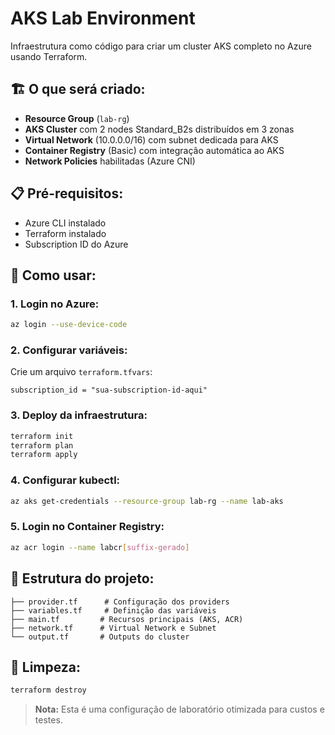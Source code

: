 # AKS Lab Environment
Infraestrutura como código para criar um cluster AKS completo no Azure usando Terraform.

## 🏗️ **O que será criado:**

- **Resource Group** (`lab-rg`)
- **AKS Cluster** com 2 nodes Standard_B2s distribuídos em 3 zonas
- **Virtual Network** (10.0.0.0/16) com subnet dedicada para AKS
- **Container Registry** (Basic) com integração automática ao AKS
- **Network Policies** habilitadas (Azure CNI)

## 📋 **Pré-requisitos:**

- Azure CLI instalado
- Terraform instalado
- Subscription ID do Azure

## 🚀 **Como usar:**

### 1. **Login no Azure:**
```bash
az login --use-device-code
```

### 2. **Configurar variáveis:**
Crie um arquivo `terraform.tfvars`:
```hcl
subscription_id = "sua-subscription-id-aqui"
```

### 3. **Deploy da infraestrutura:**
```bash
terraform init
terraform plan
terraform apply
```

### 4. **Configurar kubectl:**
```bash
az aks get-credentials --resource-group lab-rg --name lab-aks
```

### 5. **Login no Container Registry:**
```bash
az acr login --name labcr[suffix-gerado]
```

## 📁 **Estrutura do projeto:**

```
├── provider.tf      # Configuração dos providers
├── variables.tf     # Definição das variáveis
├── main.tf         # Recursos principais (AKS, ACR)
├── network.tf      # Virtual Network e Subnet
└── output.tf       # Outputs do cluster
```

## 🧹 **Limpeza:**
```bash
terraform destroy
```

> **Nota:** Esta é uma configuração de laboratório otimizada para custos e testes.